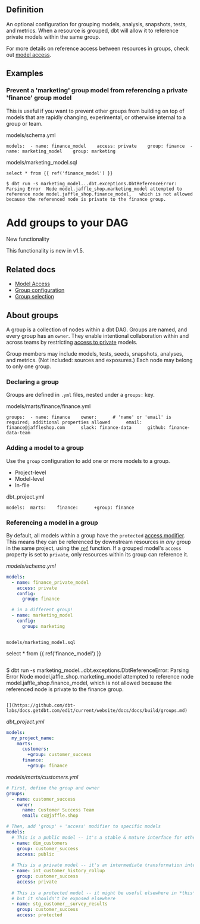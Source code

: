 ## Definition

An optional configuration for grouping models, analysis, snapshots, tests, and metrics. When a resource is grouped, dbt will allow it to reference private models within the same group.

For more details on reference access between resources in groups, check out [model access](https://docs.getdbt.com/docs/collaborate/govern/model-access#groups).

## Examples

### Prevent a 'marketing' group model from referencing a private 'finance' group model

This is useful if you want to prevent other groups from building on top of models that are rapidly changing, experimental, or otherwise internal to a group or team.

models/schema.yml

```
models:  - name: finance_model    access: private    group: finance  - name: marketing_model    group: marketing
```

models/marketing_model.sql

```
select * from {{ ref('finance_model') }}
```

```
$ dbt run -s marketing_model...dbt.exceptions.DbtReferenceError: Parsing Error  Node model.jaffle_shop.marketing_model attempted to reference node model.jaffle_shop.finance_model,   which is not allowed because the referenced node is private to the finance group.
```

# Add groups to your DAG

New functionality

This functionality is new in v1.5.

## Related docs

- [Model Access](https://docs.getdbt.com/docs/collaborate/govern/model-access#groups)
- [Group configuration](https://docs.getdbt.com/reference/resource-configs/group)
- [Group selection](https://docs.getdbt.com/reference/node-selection/methods#the-group-method)

## About groups

A group is a collection of nodes within a dbt DAG. Groups are named, and every group has an `owner`. They enable intentional collaboration within and across teams by restricting [access to private](https://docs.getdbt.com/reference/resource-configs/access) models.

Group members may include models, tests, seeds, snapshots, analyses, and metrics. (Not included: sources and exposures.) Each node may belong to only one group.

### Declaring a group

Groups are defined in `.yml` files, nested under a `groups:` key.

models/marts/finance/finance.yml

```
groups:  - name: finance    owner:      # 'name' or 'email' is required; additional properties allowed      email: finance@jaffleshop.com      slack: finance-data      github: finance-data-team
```

### Adding a model to a group

Use the `group` configuration to add one or more models to a group.

- Project-level
- Model-level
- In-file

dbt_project.yml

```
models:  marts:    finance:      +group: finance
```

### Referencing a model in a group

By default, all models within a group have the `protected` [access modifier](https://docs.getdbt.com/reference/resource-configs/access). This means they can be referenced by downstream resources in _any_ group in the same project, using the [`ref`](https://docs.getdbt.com/reference/dbt-jinja-functions/ref) function. If a grouped model's `access` property is set to `private`, only resources within its group can reference it.

*models/schema.yml*
``` yaml
models:
  - name: finance_private_model
    access: private
    config:
      group: finance

  # in a different group!
  - name: marketing_model
    config:
      group: marketing
```


```

models/marketing_model.sql

```
select * from {{ ref('finance_model') }}
```

```
$ dbt run -s marketing_model...dbt.exceptions.DbtReferenceError: Parsing Error  Node model.jaffle_shop.marketing_model attempted to reference node model.jaffle_shop.finance_model,   which is not allowed because the referenced node is private to the finance group.
```

[](https://github.com/dbt-labs/docs.getdbt.com/edit/current/website/docs/docs/build/groups.md)

```

*dbt_project.yml*
``` yaml
models:
  my_project_name:
    marts:
      customers:
        +group: customer_success
      finance:
        +group: finance
```


*models/marts/customers.yml*
``` yaml
# First, define the group and owner
groups:
  - name: customer_success
    owner:
      name: Customer Success Team
      email: cx@jaffle.shop

# Then, add 'group' + 'access' modifier to specific models
models:
  # This is a public model -- it's a stable & mature interface for other teams/projects
  - name: dim_customers
    group: customer_success
    access: public
    
  # This is a private model -- it's an intermediate transformation intended for use in this context *only*
  - name: int_customer_history_rollup
    group: customer_success
    access: private
    
  # This is a protected model -- it might be useful elsewhere in *this* project,
  # but it shouldn't be exposed elsewhere
  - name: stg_customer__survey_results
    group: customer_success
    access: protected
```